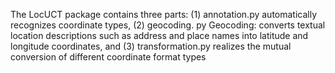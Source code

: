 The LocUCT package contains three parts: (1) annotation.py automatically recognizes coordinate types, (2) geocoding. py Geocoding: converts textual location descriptions such as address and place names into latitude and longitude coordinates, and (3) transformation.py realizes the mutual conversion of different coordinate format types
